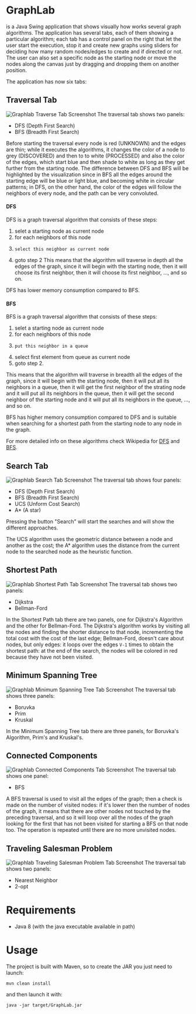 # GraphLab
is a Java Swing application that shows visually how works several graph algorithms. The application has several tabs, each of them showing a particular algorithm; each tab has a control panel on the right that let the user start the execution, stop it and create new graphs using sliders for deciding how many random nodes/edges to create and if directed or not. The user can also set a specific node as the starting node or move the nodes along the canvas just by dragging and dropping them on another position.

The application has now six tabs:
## Traversal Tab

![Graphlab Traverse Tab Screenshot](https://raw.githubusercontent.com/andreaiacono/andreaiacono.github.io/master/img/graphlab/traverse.gif)
The traversal tab shows two panels:
* DFS (Depth First Search)
* BFS (Breadth First Search)

Before starting the traversal every node is red (UNKNOWN) and the edges are thin; while it executes the algorithms, it changes the color of a node to grey (DISCOVERED) and then to to white (PROCESSED) and also the color of the edges, which start blue and then shade to white as long as they get further from the starting node. The difference between DFS and BFS will be highlighted by the visualization since in BFS all the edges around the starting edge will be blue or light blue, and becoming white in circular patterns; in DFS, on the other hand, the color of the edges will follow the neighbors of every node, and the path can be very convoluted.

#### DFS
DFS is a graph traversal algorithm that consists of these steps:
1. selet a starting node as current node
2. for each neighbors of this node
3.     select this neighbor as current node
4. goto step 2
This means that the algorithm will traverse in depth all the edges of the graph, since it will begin with the starting node, then it will choose its first neighbor, then it will choose its first neighbor, ..., and so on.

DFS has lower memory consumption compared to BFS.

#### BFS
BFS is a graph traversal algorithm that consists of these steps:
1. selet a starting node as current node
2. for each neighbors of this node
3. 	   put this neighbor in a queue
4. select first element from queue as current node
5. goto step 2.

This means that the algorithm will traverse in breadth all the edges of the graph, since it will begin with the starting node, then it will put all its neighbors in a queue, then it will get the first neighbor of the strating node and it will put all its neighbors in the queue, then it will get the second neighbor of the starting node and it will put all its neighbors in the queue, ..., and so on.

BFS has higher memory consumption compared to DFS and is suitable when searching for a shortest path from the starting node to any node in the graph.

For more detailed info on these algorithms check Wikipedia for [DFS](https://en.wikipedia.org/wiki/Depth-first_search) and [BFS](https://en.wikipedia.org/wiki/Breadth-first_search).


## Search Tab

![Graphlab Search Tab Screenshot](https://raw.githubusercontent.com/andreaiacono/andreaiacono.github.io/master/img/graphlab/search.gif)
The traversal tab shows four panels:
* DFS (Depth First Search)
* BFS (Breadth First Search)
* UCS (Unform Cost Search)
* A* (A star)

Pressing the button "Search" will start the searches and will show the different approaches.

The UCS algorithm uses the geometric distance between a node and another as the cost; the A* algorithm uses the distance from the current node to the searched node as the heuristic function. 


## Shortest Path

![Graphlab Shortest Path Tab Screenshot](https://raw.githubusercontent.com/andreaiacono/andreaiacono.github.io/master/img/graphlab/shortest_path.gif)
The traversal tab shows two panels:
* Dijkstra
* Bellman-Ford

In the Shortest Path tab there are two panels, one for Dijkstra's Algorithm and the other for Bellman-Ford. The Dijkstra's algorithm works by visiting all the nodes and finding the shorter distance to that node, incrementing the total cost with the cost of the last edge; Bellman-Ford, doesn't care about nodes, but only edges: it loops over the edges <code>V-1</code> times to obtain the shortest path: at the end of the search, the nodes will be colored in red because they have not been visited.  



## Minimum Spanning Tree

![Graphlab Minimum Spanning Tree Tab Screenshot](https://raw.githubusercontent.com/andreaiacono/andreaiacono.github.io/master/img/graphlab/mst.gif)
The traversal tab shows three panels:
* Boruvka
* Prim
* Kruskal

In the Minimum Spanning Tree tab there are three panels, for Boruvka's Algorithm, Prim's and Kruskal's.



## Connected Components

![Graphlab Connected Components Tab Screenshot](https://raw.githubusercontent.com/andreaiacono/andreaiacono.github.io/master/img/graphlab/cc.gif)
The traversal tab shows one panel:
* BFS

A BFS traversal is used to visit all the edges of the graph; then a check is made on the number of visited nodes: if it's lower then the number of nodes of the graph, it means that there are other nodes not touched by the preceding traversal, and so it will loop over all the nodes of the graph looking for the first that has not been visited for starting a BFS on that node too. The operation is repeated until there are no more unvisited nodes.

## Traveling Salesman Problem

![Graphlab Traveling Salesman Problem Tab Screenshot](https://raw.githubusercontent.com/andreaiacono/andreaiacono.github.io/master/img/graphlab/tsp.gif)
The traversal tab shows two panels:
* Nearest Neighbor
* 2-opt



# Requirements

* Java 8 (with the java executable available in path)

# Usage
The project is built with Maven, so to create the JAR you just need to launch:

    mvn clean install
    
and then launch it with:
 
    java -jar target/GraphLab.jar